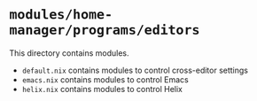# `modules/home-manager/programs/editors`
This directory contains modules.
- `default.nix` contains modules to control cross-editor settings
- `emacs.nix` contains modules to control Emacs
- `helix.nix` contains modules to control Helix
